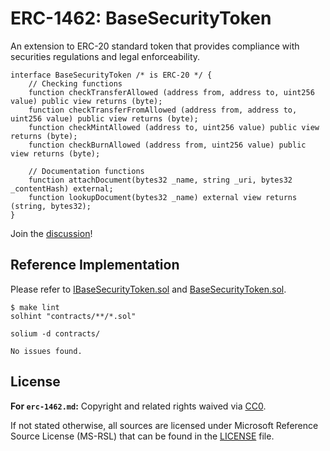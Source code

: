 # ERC-1462: BaseSecurityToken

An extension to ERC-20 standard token that provides compliance with securities regulations and legal enforceability.

```solidity
interface BaseSecurityToken /* is ERC-20 */ {
    // Checking functions
    function checkTransferAllowed (address from, address to, uint256 value) public view returns (byte);
    function checkTransferFromAllowed (address from, address to, uint256 value) public view returns (byte);
    function checkMintAllowed (address to, uint256 value) public view returns (byte);
    function checkBurnAllowed (address from, uint256 value) public view returns (byte);

    // Documentation functions
    function attachDocument(bytes32 _name, string _uri, bytes32 _contentHash) external;
    function lookupDocument(bytes32 _name) external view returns (string, bytes32);
}
```

Join the [discussion](https://ethereum-magicians.org/t/erc-1462-base-security-token/1501)!

## Reference Implementation

Please refer to [IBaseSecurityToken.sol](contracts/IBaseSecurityToken.sol) and [BaseSecurityToken.sol](contracts/BaseSecurityToken.sol).

```
$ make lint
solhint "contracts/**/*.sol"

solium -d contracts/

No issues found.
```

## License

**For `erc-1462.md`:**
Copyright and related rights waived via [CC0](https://creativecommons.org/publicdomain/zero/1.0/).

If not stated otherwise, all sources are licensed under Microsoft Reference Source
License (MS-RSL) that can be found in the [LICENSE](/LICENSE) file.
